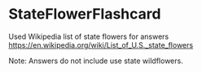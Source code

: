 # StateFlowerFlashcard

Used Wikipedia list of state flowers for answers
https://en.wikipedia.org/wiki/List_of_U.S._state_flowers
 
Note: Answers do not include use state wildflowers.
